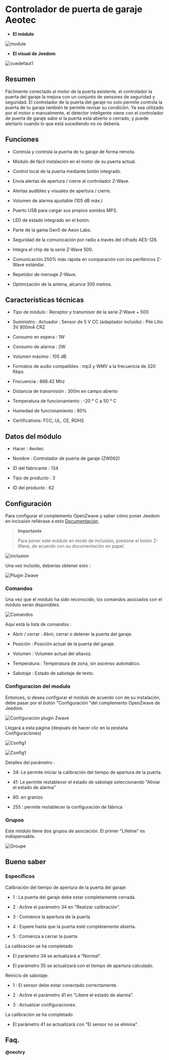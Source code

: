 Controlador de puerta de garaje Aeotec 
====================================



-   **El módulo**



![module](images/aeotec.garagedoorcontroller/module.jpg)



-   **El visual de Jeedom**



![vuedefaut1](images/aeotec.garagedoorcontroller/vuedefaut1.jpg)



Resumen 
------



Fácilmente conectado al motor de la puerta existente, el controlador
la puerta del garaje la mejora con un conjunto de sensores de seguridad y
seguridad. El controlador de la puerta del garaje no solo permite
controla la puerta de tu garaje también te permite revisar
su condición. Ya sea utilizado por el motor o manualmente, el detector
inteligente viene con el controlador de puerta de garaje sabe si la puerta
está abierto o cerrado, y puede alertarlo cuando lo que está sucediendo no
no deberia.



Funciones 
---------



-   Controla y controla la puerta de tu garaje de forma remota.

-   Módulo de fácil instalación en el motor de su
    puerta actual.

-   Control local de la puerta mediante botón integrado.

-   Envía alertas de apertura / cierre al controlador Z-Wave.

-   Alertas audibles y visuales de apertura / cierre.

-   Volumen de alarma ajustable (105 dB máx.)

-   Puerto USB para cargar sus propios sonidos MP3.

-   LED de estado integrado en el botón.

-   Parte de la gama Gen5 de Aeon Labs.

-   Seguridad de la comunicación por radio a través del cifrado AES-128.

-   Integra el chip de la serie Z-Wave 500.

-   Comunicación 250% más rápida en comparación con los periféricos
    Z-Wave estándar.

-   Repetidor de mensaje Z-Wave.

-   Optimización de la antena, alcance 300 metros.



Características técnicas 
---------------------------



-   Tipo de módulo : Receptor y transmisor de la serie Z-Wave + 500

-   Suministro : Actuador : Sensor de 5 V CC (adaptador incluido) : Pile
    Litio 3V 800mA CR2

-   Consumo en espera : 1W

-   Consumo de alarma : 2W

-   Volumen máximo : 105 dB

-   Formatos de audio compatibles : mp3 y WMV a la frecuencia de 320 Kbps

-   Frecuencia : 868.42 Mhz

-   Distancia de transmisión : 300m en campo abierto

-   Temperatura de funcionamiento : -20 ° C a 50 ° C

-   Humedad de funcionamiento : 80%

-   Certifications: FCC, UL, CE, ROHS



Datos del módulo 
-----------------



-   Hacer : Aeotec

-   Nombre : Controlador de puerta de garaje (ZW062)

-   ID del fabricante : 134

-   Tipo de producto : 3

-   ID del producto : 62



Configuración 
-------------



Para configurar el complemento OpenZwave y saber cómo poner Jeedom en
inclusión refiérase a esto
[Documentación](https://doc.jeedom.com/es_ES/plugins/automation%20protocol/openzwave/).



> **Importante**
>
> Para poner este módulo en modo de inclusión, presione el botón
> Z-Wave, de acuerdo con su documentación en papel.



![inclusion](images/aeotec.garagedoorcontroller/inclusion.jpg)



Una vez incluido, deberías obtener esto :



![Plugin Zwave](images/aeotec.garagedoorcontroller/information.jpg)



### Comandos 



Una vez que el módulo ha sido reconocido, los comandos asociados con el módulo serán
disponibles.



![Comandos](images/aeotec.garagedoorcontroller/commandes.jpg)



Aquí está la lista de comandos :



-   Abrir / cerrar : Abrir, cerrar o detener la puerta del garaje.

-   Posición : Posición actual de la puerta del garaje.

-   Volumen : Volumen actual del altavoz.

-   Temperatura : Temperatura de zona, sin ascenso automático.

-   Sabotaje : Estado de sabotaje de texto.



### Configuracion del modulo 



Entonces, si desea configurar el módulo de acuerdo con
de su instalación, debe pasar por el botón
"Configuración "del complemento OpenZwave de Jeedom.



![Configuración plugin Zwave](images/plugin/bouton_configuration.jpg)



Llegará a esta página (después de hacer clic en la pestaña
Configuraciones)



![Config1](images/aeotec.garagedoorcontroller/config1.jpg)

![Config1](images/aeotec.garagedoorcontroller/config2.jpg)



Detalles del parámetro :



-   34: Le permite iniciar la calibración del tiempo de apertura de
    la puerta.

-   41: Le permite restablecer el estado de sabotaje seleccionando "Aliviar
    el estado de alarma"

-   80: en granizo

-   255 : permite restablecer la configuración de fábrica



### Grupos 



Este módulo tiene dos grupos de asociación. El primer "Lifeline" es
indispensable.



![Groupe](images/aeotec.garagedoorcontroller/groupe.jpg)



Bueno saber 
------------



### Específicos 

Calibración del tiempo de apertura de la puerta del garaje:

-   1 : La puerta del garaje debe estar completamente cerrada.

-   2 : Active el parámetro 34 en "Realizar calibración".

-   3 : Comience la apertura de la puerta

-   4 : Espere hasta que la puerta esté completamente abierta.

-   5 : Comienza a cerrar la puerta

La calibración se ha completado

-   El parámetro 34 se actualizará a "Normal".

-   El parámetro 35 se actualizará con el tiempo de apertura calculado.



Reinicio de sabotaje:

-   1 : El sensor debe estar conectado correctamente.

-   2 : Active el parámetro 41 en "Libere el estado de alarma".

-   3 : Actualizar configuraciones.

La calibración se ha completado

-   El parámetro 41 se actualizará con "El sensor no se elimina".



Faq. 
------





**@nechry**
